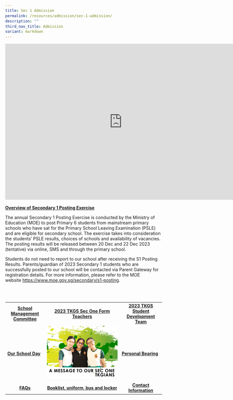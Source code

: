```yaml
---
title: Sec 1 Admission
permalink: /resources/admission/sec-1-admission/
description: ""
third_nav_title: Admission
variant: markdown
---
```

<iframe src="https://docs.google.com/presentation/d/e/2PACX-1vR1PKA2IqgSl57df_61FlcsQ9sQt1mWHhcJVGaYPlWitlx9_Qo9UgcWG_AeMUQgdgbpAIIx-KuKgOhc/embed?start=false&amp;loop=false&amp;delayms=10000" frameborder="0" width="750" height="500" allowfullscreen="true"></iframe>

<p><strong><u>Overview of Secondary 1 Posting Exercise</u></strong></p>
<p>The annual Secondary 1 Posting Exercise is conducted by the Ministry of Education (MOE) to post Primary 6 students from mainstream primary schools who have sat for the Primary School Leaving Examination (PSLE) and are eligible for secondary school. The exercise takes into consideration the students’ PSLE results, choices of schools and availability of vacancies. The posting results will be released between 20 Dec and 22 Dec 2023 (tentative) via online, SMS and through the primary school.</p>
<p>Students do not need to report to our school after receiving the S1 Posting Results. Parents/guardian of 2023 Secondary 1 students who are successfully posted to our school will be contacted via Parent Gateway for registration details. For more information, please refer to the MOE website&nbsp;<a href="https://www.moe.gov.sg/secondary/s1-posting" target="_blank" rel="noopener">https://www.moe.gov.sg/secondary/s1-posting</a>.&nbsp;</p>
<br>
<br>
<table>
<tbody>
<tr>
<td style="text-align: center;"><a href="https://drive.google.com/file/d/1iGFxBq1JCxu-v087SGPATq1tXcWu8QvR/view" target="_blank" rel="noopener"><strong>School Management Committee</strong></a></td>
<td style="text-align: center;"><a href="https://drive.google.com/file/d/1LMD-0ffBUQD_F6MgtRRQVZTgojCykAKH/view" target="_blank" rel="noopener"><strong>2023 TKGS Sec One Form Teachers</strong></a></td>
<td style="text-align: center;"><a href="https://drive.google.com/file/d/1quzlyeeJcMEujRh7nyWH1KE46DfHTDlQ/view" target="_blank" rel="noopener"><strong>2023 TKGS Student Development Team</strong></a></td>
</tr>
<tr>
<td style="vertical-align: middle;"><a href="https://drive.google.com/file/d/16JYQWH36CSnqIK1qANzg44q0nMw5_VGV/view" target="_blank" rel="noopener"><strong>Our School Day</strong></a></td>
<td style="vertical-align: middle;"><a href="https://drive.google.com/file/d/1L-A20LLWcH6BjFctgFQJMJHIttDGHSUB/view?usp=sharing"><img src="/images/sec1.jpg"></a></td>
<td style="vertical-align: middle;"><a href="https://drive.google.com/file/d/1Z1FbjdJ4RibMAlgxsW83cJMW5sPmtOxV/view" target="_blank" rel="noopener"><strong>Personal Bearing</strong></a></td>
</tr>
<tr>
<td style="text-align: center;"><a href="https://drive.google.com/file/d/1MTnb-Vfc4KBs5RnZC1iuNaWPFpDVH-9G/view?usp=drive_link" target="_blank" rel="noopener"><strong>FAQs</strong></a></td>
<td style="text-align: center;"><a href="/resources/admission/other-admission-matters" target="_blank" rel="noopener"><strong>Booklist, uniform, bus and locker</strong></a></td>
<td style="text-align: center;"><a href="/useful-links/contact-information" target="_blank" rel="noopener"><strong>Contact Information</strong></a></td>
</tr>
</tbody>
</table>